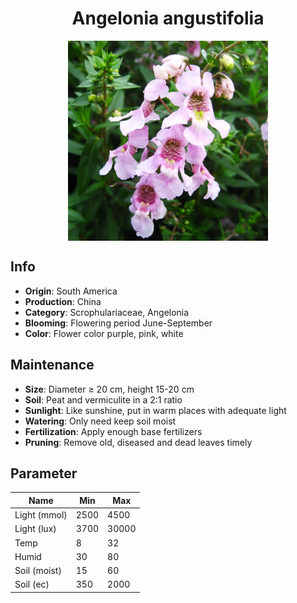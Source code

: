 <h1 align='center'>Angelonia angustifolia</h1>
<p align="center">
    <img 
        align='center'
        width='320'
        src="../images/angelonia angustifolia.png" 
        alt='Angelonia angustifolia' />
</p>

## Info

 - **Origin**: South America
 - **Production**: China
 - **Category**: Scrophulariaceae, Angelonia
 - **Blooming**: Flowering period June-September
 - **Color**: Flower color purple, pink, white

## Maintenance

 - **Size**: Diameter ≥ 20 cm, height 15-20 cm
 - **Soil**: Peat and vermiculite in a 2:1 ratio
 - **Sunlight**: Like sunshine, put in warm places with adequate light
 - **Watering**: Only need keep soil moist
 - **Fertilization**: Apply enough base fertilizers
 - **Pruning**: Remove old, diseased and dead leaves timely

## Parameter

| Name         | Min  | Max   |
|--------------|------|-------|
| Light (mmol) | 2500 | 4500  |
| Light (lux)  | 3700 | 30000 |
| Temp         | 8    | 32    |
| Humid        | 30   | 80    |
| Soil (moist) | 15   | 60    |
| Soil (ec)    | 350  | 2000  |